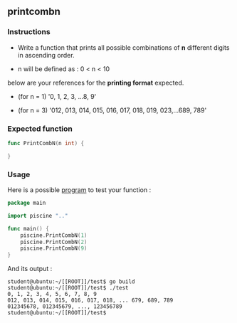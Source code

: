 ## printcombn

### Instructions

-   Write a function that prints all possible combinations of **n** different digits in ascending order.

-   n will be defined as : 0 < n < 10

below are your references for the **printing format** expected.

-   (for n = 1) '0, 1, 2, 3, ...8, 9'

-   (for n = 3) '012, 013, 014, 015, 016, 017, 018, 019, 023,...689, 789'

### Expected function

```go
func PrintCombN(n int) {

}
```

### Usage

Here is a possible [program](TODO-LINK) to test your function :

```go
package main

import piscine ".."

func main() {
	piscine.PrintCombN(1)
	piscine.PrintCombN(2)
	piscine.PrintCombN(9)
}
```

And its output :

```console
student@ubuntu:~/[[ROOT]]/test$ go build
student@ubuntu:~/[[ROOT]]/test$ ./test
0, 1, 2, 3, 4, 5, 6, 7, 8, 9
012, 013, 014, 015, 016, 017, 018, ... 679, 689, 789
012345678, 012345679, ..., 123456789
student@ubuntu:~/[[ROOT]]/test$
```
